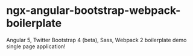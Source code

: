 # ngx-angular-bootstrap-webpack-boilerplate
Angular 5, Twitter Bootstrap 4 (beta), Sass, Webpack 2 boilerplate demo single page application!
